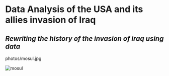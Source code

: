 #                                             Data Analysis of the USA and its allies invasion of Iraq
##                                           *Rewriting the history of the invasion of iraq using data*
photos/mosul.jpg

![mosul](https://user-images.githubusercontent.com/113484703/212468102-4963b948-3e70-4540-a975-7a37d4d7f2aa.jpg)
